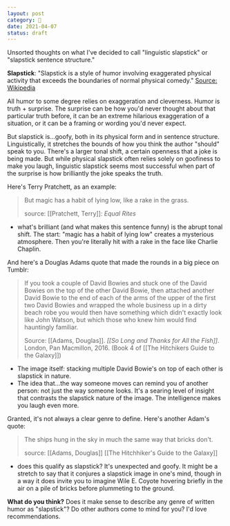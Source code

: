 ```yaml
---
layout: post
category: 🌱
date: 2021-04-07
status: draft
---
```

Unsorted thoughts on what I've decided to call "linguistic slapstick" or "slapstick sentence structure."

**Slapstick**: "Slapstick is a style of humor involving exaggerated physical activity that exceeds the boundaries of normal physical comedy." [Source: Wikipedia](https://en.wikipedia.org/wiki/Slapstick)

All humor to some degree relies on exaggeration and cleverness. Humor is truth + surprise. The surprise can be how you'd never thought about that particular truth before, it can be an extreme hilarious exaggeration of a situation, or it can be a framing or wording you'd never expect.

But slapstick is...goofy, both in its physical form and in sentence structure. Linguistically, it stretches the bounds of how you think the author "should" speak to you. There's a larger tonal shift, a certain openness that a joke is being made. But while physical slapstick often relies solely on goofiness to make you laugh, linguistic slapstick seems most successful when part of the surprise is how brilliantly the joke speaks the truth.


Here's Terry Pratchett, as an example:

> But magic has a habit of lying low, like a rake in the grass.
>
>source: [[Pratchett, Terry]]: _Equal Rites_

- what's brilliant (and what makes this sentence funny) is the abrupt tonal shift. The start: "magic has a habit of lying low" creates a mysterious atmosphere. Then you're literally hit with a rake in the face like Charlie Chaplin.

And here's a Douglas Adams quote that made the rounds in a big piece on Tumblr:

> If you took a couple of David Bowies and stuck one of the David Bowies on the top of the other David Bowie, then attached another David Bowie to the end of each of the arms of the upper of the first two David Bowies and wrapped the whole business up in a dirty beach robe you would then have something which didn't exactly look like John Watson, but which those who knew him would find hauntingly familiar.
>
>Source: [[Adams, Douglas]]. _[[So Long and Thanks for All the Fish]]_. London, Pan Macmillon, 2016. (Book 4 of [[The Hitchikers Guide to the Galaxy]])

- The image itself: stacking multiple David Bowie's on top of each other is slapstick in nature.
- The idea that...the way someone moves can remind you of another person: not just the way someone looks. It's a searing level of insight that contrasts the slapstick nature of the image. The intelligence makes you laugh even more.

Granted, it's not always a clear genre to define. Here's another Adam's quote:

> The ships hung in the sky in much the same way that bricks don't.
>
> source: [[Adams, Douglas]] [[The Hitchhiker's Guide to the Galaxy]]

- does this qualify as slapstick? It's unexpected and goofy. It might be a stretch to say that it conjures a slapstick image in one's mind, though in a way it does invite you to imagine Wile E. Coyote hovering briefly in the air on a pile of bricks before plummeting to the ground.

**What do you think?** Does it make sense to describe any genre of written humor as "slapstick"? Do other authors come to mind for you? I'd love recommendations.

